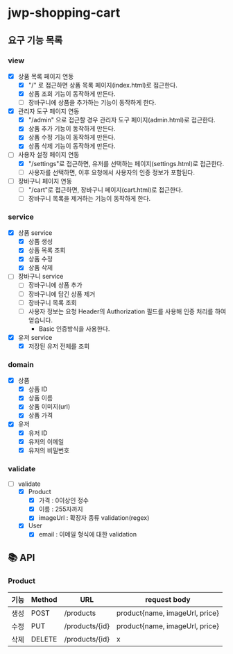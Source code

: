 # jwp-shopping-cart

## 요구 기능 목록

### view

- [x] 상품 목록 페이지 연동
    - [x] "/" 로 접근하면 상품 목록 페이지(index.html)로 접근한다.
    - [x] 상품 조회 기능이 동작하게 만든다.
    - [ ] 장바구니에 상품을 추가하는 기능이 동작하게 한다.
- [x] 관리자 도구 페이지 연동
    - [x] "/admin" 으로 접근할 경우 관리자 도구 페이지(admin.html)로 접근한다.
    - [x] 상품 추가 기능이 동작하게 만든다.
    - [x] 상품 수정 기능이 동작하게 만든다.
    - [x] 상품 삭제 기능이 동작하게 만든다.
- [ ] 사용자 설정 페이지 연동
    - [x] "/settings"로 접근하면, 유저를 선택하는 페이지(settings.html)로 접근한다.
    - [ ] 사용자를 선택하면, 이후 요청에서 사용자의 인증 정보가 포함된다.
- [ ] 장바구니 페이지 연동
    - [ ] "/cart"로 접근하면, 장바구니 페이지(cart.html)로 접근한다.
    - [ ] 장바구니 목록을 제거하는 기능이 동작하게 한다.

### service

- [x] 상품 service
    - [x] 상품 생성
    - [x] 상품 목록 조회
    - [x] 상품 수정
    - [x] 상품 삭제

- [ ] 장바구니 service
    - [ ] 장바구니에 상품 추가
    - [ ] 장바구니에 담긴 상품 제거
    - [ ] 장바구니 목록 조회
    - [ ] 사용자 정보는 요청 Header의 Authorization 필드를 사용해 인증 처리를 하여 얻습니다.
        - Basic 인증방식을 사용한다.

- [x] 유저 service
    - [x] 저장된 유저 전체를 조회

### domain

- [x] 상품
    - [x] 상품 ID
    - [x] 상품 이름
    - [x] 상품 이미지(url)
    - [x] 상품 가격

- [x] 유저
    - [x] 유저 ID
    - [x] 유저의 이메일
    - [x] 유저의 비밀번호

### validate

- [ ] validate
    - [x] Product
        - [x] 가격 : 0이상인 정수
        - [x] 이름 : 255자까지
        - [x] imageUrl : 확장자 종류 validation(regex)
    - [x] User
        - [x] email : 이메일 형식에 대한 validation

## 📚 API

### Product

| 기능 | Method | URL             | request body                   |
|----|--------|-----------------|--------------------------------|
| 생성 | POST   | /products       | product{name, imageUrl, price} |
| 수정 | PUT    | /products/{id}  | product{name, imageUrl, price} |
| 삭제 | DELETE | /products/{id}  | x                              |
